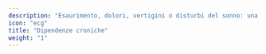 ```yaml
---
description: "Esaurimento, dolori, vertigini o disturbi del sonno: una imaging completa esclude ipotetiche diagnosi o ne facilita la diagnosi."
icon: "ecg"
title: "Dipendenze croniche"
weight: "1"
---
```


